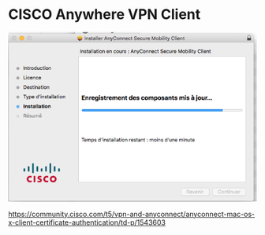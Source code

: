 # CISCO Anywhere VPN Client


![image](images/AnywhereMobilityClient.png)

https://community.cisco.com/t5/vpn-and-anyconnect/anyconnect-mac-os-x-client-certificate-authentication/td-p/1543603

